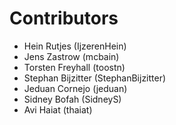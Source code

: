 # Contributors

- Hein Rutjes (IjzerenHein)
- Jens Zastrow (mcbain)
- Torsten Freyhall (toostn)
- Stephan Bijzitter (StephanBijzitter)
- Jeduan Cornejo (jeduan)
- Sidney Bofah (SidneyS)
- Avi Haiat (thaiat)
